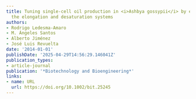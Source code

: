 ```yaml
---
title: Tuning single‐cell oil production in <i>Ashbya gossypii</i> by engineering
  the elongation and desaturation systems
authors:
- Rodrigo Ledesma‐Amaro
- M. Ángeles Santos
- Alberto Jiménez
- José Luis Revuelta
date: '2014-01-01'
publishDate: '2025-04-29T14:56:29.146041Z'
publication_types:
- article-journal
publication: '*Biotechnology and Bioengineering*'
links:
- name: URL
  url: https://doi.org/10.1002/bit.25245
---
```

